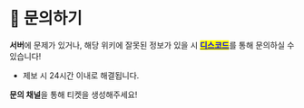 # 📧 문의하기

**서버**에 문제가 있거나, 해당 위키에 잘못된 정보가 있을 시 [<mark style="color:blue;">**디스코드**</mark>](../getting-started/discord.md)를 통해 문의하실 수 있습니다!

* 제보 시 24시간 이내로 해결됩니다.

**문의 채널**을 통해 티켓을 생성해주세요!
